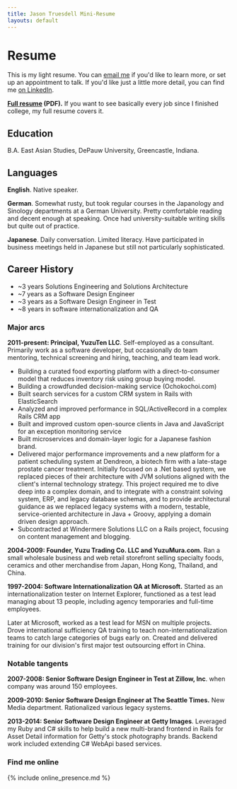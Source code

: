 ```yaml
---
title: Jason Truesdell Mini-Resume
layouts: default
---
```


# Resume

This is my light resume. You can [email me](mailto:jason@yuzuten.com)
if you'd like to learn more, or set up an appointment to talk.
If you'd like just a little more detail, you can
find me [on LinkedIn](https://www.linkedin.com/in/jasontruesdell/).

**[Full resume](https://s.jagaimo.com/personal/resume/Jason-Truesdell-Resume-latest.pdf) (PDF).** 
If you want to see basically every job since I finished college, my full resume covers it.
 
## Education
B.A. East Asian Studies, DePauw University, Greencastle, Indiana.

## Languages

**English**. Native speaker.

**German**. Somewhat rusty, but took regular courses in the Japanology
 and Sinology departments at a German University. Pretty comfortable reading
 and decent enough at speaking. Once had university-suitable writing skills
 but quite out of practice.
 
**Japanese**. Daily conversation. Limited literacy. Have participated in
business meetings held in Japanese but still not particularly sophisticated.
  
## Career History

- ~3 years Solutions Engineering and Solutions Architecture
- ~7 years as a Software Design Engineer
- ~3 years as a Software Design Engineer in Test
- ~8 years in software internationalization and QA

### Major arcs
**2011-present: Principal, YuzuTen LLC**. Self-employed as a
consultant. Primarily work as a software developer, but occasionally
do team mentoring, technical screening and hiring, teaching, and
team lead work. 

- Building a curated food exporting platform with a direct-to-consumer model that reduces
 inventory risk using group buying model.
- Building a crowdfunded decision-making service (Ochokochoi.com)
- Built search services for a custom CRM system in Rails with ElasticSearch
- Analyzed and improved performance in SQL/ActiveRecord in a complex Rails CRM app
- Built and improved custom open-source clients in Java and JavaScript for an exception monitoring service
- Built microservices and domain-layer logic for a Japanese fashion brand.
- Delivered major performance improvements and a new platform for a patient
  scheduling system at Dendreon, a biotech firm with a late-stage prostate cancer treatment.
  Initially focused on a .Net based system, we replaced pieces of their architecture with JVM solutions
  aligned with the client's internal technology strategy. This project required me to dive deep into a complex domain, 
  and to integrate with a constraint solving system, ERP, and legacy database schemas, and to provide architectural
  guidance as we replaced legacy systems with a modern, testable, service-oriented architecture in Java + Groovy,
  applying a domain driven design approach. 
- Subcontracted at Windermere Solutions LLC on a Rails project, focusing on content management and blogging.                        

**2004-2009: Founder, Yuzu Trading Co. LLC and YuzuMura.com.**
Ran a small wholesale business and web retail storefront selling specialty foods, ceramics and
other merchandise from Japan, Hong Kong, Thailand, and China.

**1997-2004: Software Internationalization QA at Microsoft.** Started as
an internationalization tester on Internet Explorer, functioned as a
test lead managing about 13 people, including agency temporaries
and full-time employees.

Later at Microsoft, worked as a test lead for MSN on multiple projects.
Drove international sufficiency QA training to teach non-internationalization
teams to catch large categories of bugs early on. Created and delivered
training for our division's first major test outsourcing effort in China.
  
### Notable tangents
**2007-2008: Senior Software Design Engineer in Test at Zillow, Inc**. when company
was around 150 employees.

**2009-2010: Senior Software Design Engineer at The Seattle Times.** New Media
department. Rationalized various legacy systems.

**2013-2014: Senior Software Design Engineer at Getty Images**. Leveraged my Ruby and C#
skills to help build a new multi-brand frontend in Rails for Asset Detail information
for Getty's stock photography brands. Backend work included extending C# WebApi based
services.

### Find me online
{% include online_presence.md %} 
